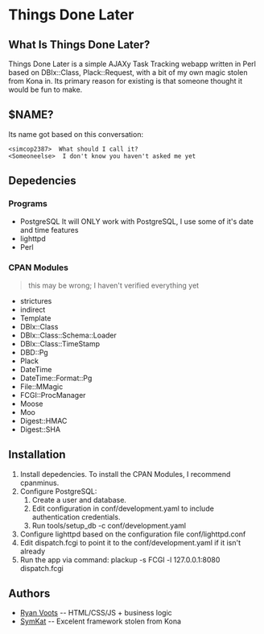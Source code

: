 Things Done Later
=====

What Is Things Done Later?
-------------

Things Done Later is a simple AJAXy Task Tracking webapp written in Perl based on
DBIx::Class, Plack::Request, with a bit of my own magic stolen from Kona
in.  Its primary reason for existing is that someone thought it would be fun to make.

$NAME?
----------

Its name got based on this conversation:

    <simcop2387>  What should I call it?
    <Someoneelse>  I don't know you haven't asked me yet

Depedencies
-------------

### Programs
* PostgreSQL
    It will ONLY work with PostgreSQL, I use some of it's date and time features
* lighttpd
* Perl

### CPAN Modules

> this may be wrong; I haven't verified everything yet

* strictures
* indirect
* Template
* DBIx::Class
* DBIx::Class::Schema::Loader
* DBIx::Class::TimeStamp
* DBD::Pg
* Plack
* DateTime
* DateTime::Format::Pg
* File::MMagic
* FCGI::ProcManager
* Moose
* Moo
* Digest::HMAC
* Digest::SHA

Installation
--------------

1. Install depedencies.  To install the CPAN Modules, I recommend cpanminus.
1. Configure PostgreSQL:
    1. Create a user and database.
    1. Edit configuration in conf/development.yaml to include authentication credentials.
    1. Run tools/setup_db -c conf/development.yaml
1. Configure lighttpd based on the configuration file conf/lighttpd.conf
1. Edit dispatch.fcgi to point it to the conf/development.yaml if it isn't already
1. Run the app via command: plackup -s FCGI -l 127.0.0.1:8080 dispatch.fcgi

Authors
---------
* [Ryan Voots](http://www.simcop2387.info/) -- HTML/CSS/JS + business logic
* [SymKat](http://symkat.com/) -- Excelent framework stolen from Kona
